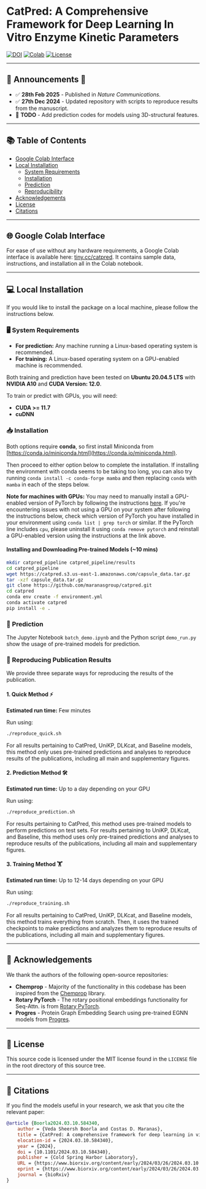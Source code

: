 # CatPred: A Comprehensive Framework for Deep Learning In Vitro Enzyme Kinetic Parameters

[![DOI](https://img.shields.io/badge/DOI-10.1101/2024.03.10.584340-blue)](https://www.nature.com/articles/s41467-025-57215-9)
[![Colab](https://img.shields.io/badge/GoogleColab-tiny.cc/catpred-red)](https://tiny.cc/catpred)
[![License](https://img.shields.io/badge/License-MIT-green)](LICENSE)

---

## 🚨 Announcements 📢

- ✅ **28th Feb 2025** - Published in _Nature Communications._
- ✅ **27th Dec 2024** - Updated repository with scripts to reproduce results from the manuscript.
- 🚧 **TODO** - Add prediction codes for models using 3D-structural features.

---

## 📚 Table of Contents

- [Google Colab Interface](#colab-interface)
- [Local Installation](#local-installation)
   - [System Requirements](#requirements)
   - [Installation](#installing)
   - [Prediction](#predict)
   - [Reproducibility](#reproduce)
- [Acknowledgements](#acknw)
- [License](#license)
- [Citations](#citations)

---

## 🌐 Google Colab Interface <a name="colab-interface"></a>

For ease of use without any hardware requirements, a Google Colab interface is available here: [tiny.cc/catpred](http://tiny.cc/catpred). It contains sample data, instructions, and installation all in the Colab notebook.

---

## 💻 Local Installation <a name="local-installation"></a>

If you would like to install the package on a local machine, please follow the instructions below.

### 🖥️ System Requirements <a name="requirements"></a>

- **For prediction:** Any machine running a Linux-based operating system is recommended.
- **For training:** A Linux-based operating system on a GPU-enabled machine is recommended.

Both training and prediction have been tested on **Ubuntu 20.04.5 LTS** with **NVIDIA A10** and **CUDA Version: 12.0**.

To train or predict with GPUs, you will need:
- **CUDA >= 11.7**
- **cuDNN**

### 📥 Installation <a name="installing"></a>

Both options require **conda**, so first install Miniconda from [https://conda.io/miniconda.html](https://conda.io/miniconda.html).

Then proceed to either option below to complete the installation. If installing the environment with conda seems to be taking too long, you can also try running `conda install -c conda-forge mamba` and then replacing `conda` with `mamba` in each of the steps below.

**Note for machines with GPUs:** You may need to manually install a GPU-enabled version of PyTorch by following the instructions [here](https://pytorch.org/get-started/locally/). If you're encountering issues with not using a GPU on your system after following the instructions below, check which version of PyTorch you have installed in your environment using `conda list | grep torch` or similar. If the PyTorch line includes `cpu`, please uninstall it using `conda remove pytorch` and reinstall a GPU-enabled version using the instructions at the link above.

#### Installing and Downloading Pre-trained Models (~10 mins)

```bash
mkdir catpred_pipeline catpred_pipeline/results
cd catpred_pipeline
wget https://catpred.s3.us-east-1.amazonaws.com/capsule_data.tar.gz
tar -xzf capsule_data.tar.gz
git clone https://github.com/maranasgroup/catpred.git
cd catpred
conda env create -f environment.yml
conda activate catpred
pip install -e .
````

### 🔮 Prediction <a name="predict"></a>

The Jupyter Notebook `batch_demo.ipynb` and the Python script `demo_run.py` show the usage of pre-trained models for prediction.

### 🔄 Reproducing Publication Results <a name="reproduce"></a>

We provide three separate ways for reproducing the results of the publication.

#### 1. Quick Method ⚡

**Estimated run time:** Few minutes

Run using:
```bash
./reproduce_quick.sh
```

For all results pertaining to CatPred, UniKP, DLKcat, and Baseline models, this method only uses pre-trained predictions and analyses to reproduce results of the publications, including all main and supplementary figures.

#### 2. Prediction Method 🛠️

**Estimated run time:** Up to a day depending on your GPU

Run using:
```bash
./reproduce_prediction.sh
```

For results pertaining to CatPred, this method uses pre-trained models to perform predictions on test sets. For results pertaining to UniKP, DLKcat, and Baseline, this method uses only pre-trained predictions and analyses to reproduce results of the publications, including all main and supplementary figures.

#### 3. Training Method 🏋️

**Estimated run time:** Up to 12-14 days depending on your GPU

Run using:
```bash
./reproduce_training.sh
```

For all results pertaining to CatPred, UniKP, DLKcat, and Baseline models, this method trains everything from scratch. Then, it uses the trained checkpoints to make predictions and analyzes them to reproduce results of the publications, including all main and supplementary figures.

---

## 🙏 Acknowledgements <a name="acknw"></a>

We thank the authors of the following open-source repositories:

- **Chemprop** - Majority of the functionality in this codebase has been inspired from the [Chemprop](http://github.com/chemprop/) library.
- **Rotary PyTorch** - The rotary positional embeddings functionality for Seq-Attn. is from [Rotary PyTorch](https://github.com/lucidrains/rotary-embedding-torch).
- **Progres** - Protein Graph Embedding Search using pre-trained EGNN models from [Progres](https://github.com/greener-group/progres.git).

---

## 📜 License <a name="license"></a>

This source code is licensed under the MIT license found in the `LICENSE` file in the root directory of this source tree.

---

## 📖 Citations <a name="citations"></a>

If you find the models useful in your research, we ask that you cite the relevant paper:

```bibtex
@article {Boorla2024.03.10.584340,
	author = {Veda Sheersh Boorla and Costas D. Maranas},
	title = {CatPred: A comprehensive framework for deep learning in vitro enzyme kinetic parameters kcat, Km and Ki},
	elocation-id = {2024.03.10.584340},
	year = {2024},
	doi = {10.1101/2024.03.10.584340},
	publisher = {Cold Spring Harbor Laboratory},
	URL = {https://www.biorxiv.org/content/early/2024/03/26/2024.03.10.584340},
	eprint = {https://www.biorxiv.org/content/early/2024/03/26/2024.03.10.584340.full.pdf},
	journal = {bioRxiv}
}
```
